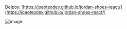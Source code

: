 Delpoy: [https://joaoteodev.github.io/jordan-shoes-react/](https://joaoteodev.github.io/jordan-shoes-react/)

![image](https://github.com/joaoteodev/jordan-shoes-react/assets/59922786/f4eebf61-473d-4d47-9f5c-ba6b9418f8e8)
